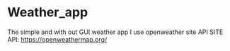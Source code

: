 # Weather_app
The simple and with out GUI weather app
I use openweather site API
SITE API: https://openweathermap.org/ 
